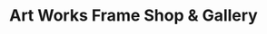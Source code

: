 ---
title: "Art Works Frame Shop & Gallery"
url: /south-burlington/art-works-frame-shop-and-gallery/
shop: frame
---